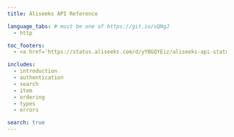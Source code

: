 ```yaml
---
title: Aliseeks API Reference

language_tabs: # must be one of https://git.io/vQNgJ
  - http

toc_footers:
  - <a href='https://status.aliseeks.com/d/yYBGQYEiz/aliseeks-api-status?refresh=10s&orgId=2&kiosk=1'>API Status Dashboard</a>

includes:
  - introduction
  - authentication
  - search
  - item
  - ordering
  - types
  - errors

search: true
---
```

